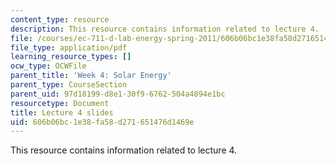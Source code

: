 ```yaml
---
content_type: resource
description: This resource contains information related to lecture 4.
file: /courses/ec-711-d-lab-energy-spring-2011/606b06bc1e38fa58d271651476d1469e_MITEC_711S11_lec04.pdf
file_type: application/pdf
learning_resource_types: []
ocw_type: OCWFile
parent_title: 'Week 4: Solar Energy'
parent_type: CourseSection
parent_uid: 97d18199-d8e1-30f9-6762-504a4894e1bc
resourcetype: Document
title: Lecture 4 slides
uid: 606b06bc-1e38-fa58-d271-651476d1469e
---
```

This resource contains information related to lecture 4.

